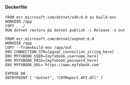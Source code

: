 
#### Dockerfile

    FROM mcr.microsoft.com/dotnet/sdk:6.0 as build-env
    WORKDIR /app
    COPY . ./
    RUN dotnet restore && dotnet publish -c Release -o out

    FROM mcr.microsoft.com/dotnet/aspnet:6.0
    WORKDIR /app
    COPY --from=build-env /app/out .
    ENV CONNECTION_STR=[pqsql_connection_string_here]
    ENV MYFXBOOK_USER=[myfxbook_username_here]
    ENV MYFXBOOK_PASS=[myfxbook_password_here]
    ENV MYFXBOOK_URL='https://www.myfxbook.com'

    EXPOSE 80
    ENTRYPOINT [ "dotnet", "COTReport.API.dll" ]

